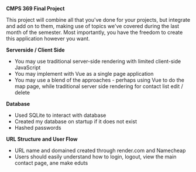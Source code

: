 <b>CMPS 369 Final Project </b>

This project will combine all that you've done for your projects, but integrate and add on to them, making use of topics we've covered during 
the last month of the semester. Most importantly, you have the freedom to create this application however you want. 

<b>Serverside / Client Side</b>
  - You may use traditional server-side rendering with limited client-side JavaScript
  - You may implement with Vue as a single page application
  - You may use a blend of the approaches - perhaps using Vue to do the map page, while traditional server side rendering for contact list edit / delete

<b>Database</b>
  - Used SQLite to interact with database
  - Created my database on startup if it does not exist
  - Hashed passwords

<b>URL Structure and User Flow </b>
  - URL name and domained created through render.com and Namecheap
  - Users should easily understand how to login, logout, view the main contact page, ane make eduts

